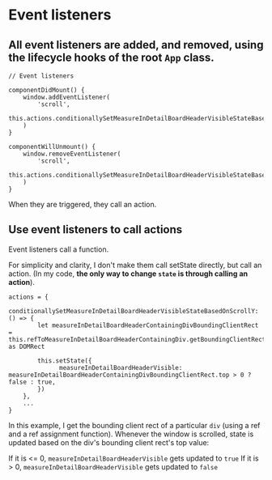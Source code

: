 # Event listeners

## All event listeners are added, and removed, using the lifecycle hooks of the root `App` class.

```
// Event listeners

componentDidMount() {
    window.addEventListener(
        'scroll',
        this.actions.conditionallySetMeasureInDetailBoardHeaderVisibleStateBasedOnScrollY
    )
}

componentWillUnmount() {
    window.removeEventListener(
        'scroll',
        this.actions.conditionallySetMeasureInDetailBoardHeaderVisibleStateBasedOnScrollY
    )
}
```

When they are triggered, they call an action.

## Use event listeners to call actions

Event listeners call a function.

For simplicity and clarity, I don't make them call setState directly, but call an action. (In my code, __the only way to change `state` is through calling an action__).

```
actions = {
    conditionallySetMeasureInDetailBoardHeaderVisibleStateBasedOnScrollY: () => {
        let measureInDetailBoardHeaderContainingDivBoundingClientRect = this.refToMeasureInDetailBoardHeaderContainingDiv.getBoundingClientRect() as DOMRect

        this.setState({
              measureInDetailBoardHeaderVisible: measureInDetailBoardHeaderContainingDivBoundingClientRect.top > 0 ? false : true,
        })
    },
    ...
}
```

In this example, I get the bounding client rect of a particular `div` (using a ref and a ref assignment function). Whenever the window is scrolled, state is updated based on the div's bounding client rect's top value:

If it is <= 0, `measureInDetailBoardHeaderVisible` gets updated to `true`
If it is > 0, `measureInDetailBoardHeaderVisible` gets updated to `false`

